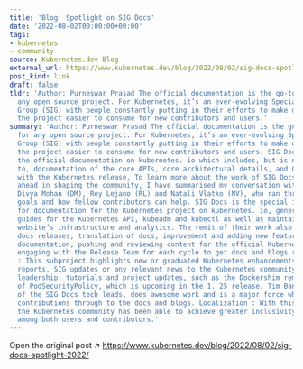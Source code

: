 ```yaml
---
title: 'Blog: Spotlight on SIG Docs'
date: '2022-08-02T00:00:00+00:00'
tags:
- kubernetes
- community
source: Kubernetes.dev Blog
external_url: https://www.kubernetes.dev/blog/2022/08/02/sig-docs-spotlight-2022/
post_kind: link
draft: false
tldr: 'Author: Purneswar Prasad The official documentation is the go-to source for
  any open source project. For Kubernetes, it’s an ever-evolving Special Interest
  Group (SIG) with people constantly putting in their efforts to make details about
  the project easier to consume for new contributors and users.'
summary: 'Author: Purneswar Prasad The official documentation is the go-to source
  for any open source project. For Kubernetes, it’s an ever-evolving Special Interest
  Group (SIG) with people constantly putting in their efforts to make details about
  the project easier to consume for new contributors and users. SIG Docs publishes
  the official documentation on kubernetes. io which includes, but is not limited
  to, documentation of the core APIs, core architectural details, and CLI tools shipped
  with the Kubernetes release. To learn more about the work of SIG Docs and its future
  ahead in shaping the community, I have summarised my conversation with the co-chairs,
  Divya Mohan (DM), Rey Lejano (RL) and Natali Vlatko (NV), who ran through the SIG’s
  goals and how fellow contributors can help. SIG Docs is the special interest group
  for documentation for the Kubernetes project on kubernetes. io, generating reference
  guides for the Kubernetes API, kubeadm and kubectl as well as maintaining the official
  website’s infrastructure and analytics. The remit of their work also extends to
  docs releases, translation of docs, improvement and adding new features to existing
  documentation, pushing and reviewing content for the official Kubernetes blog and
  engaging with the Release Team for each cycle to get docs and blogs reviewed. Blogs
  : This subproject highlights new or graduated Kubernetes enhancements, community
  reports, SIG updates or any relevant news to the Kubernetes community such as thought
  leadership, tutorials and project updates, such as the Dockershim removal and removal
  of PodSecurityPolicy, which is upcoming in the 1. 25 release. Tim Bannister, one
  of the SIG Docs tech leads, does awesome work and is a major force when pushing
  contributions through to the docs and blogs. Localization : With this subproject,
  the Kubernetes community has been able to achieve greater inclusivity and diversity
  among both users and contributors.'
---
```

Open the original post ↗ https://www.kubernetes.dev/blog/2022/08/02/sig-docs-spotlight-2022/
